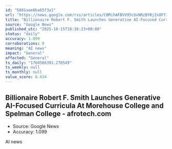 ```yaml
---
id: "5881aae6ba65f3a1"
url: "https://news.google.com/rss/articles/CBMihAFBVV95cUxNRzBYRjZxOFY1RjVKVmhvekdxYmRQS1FzMG5tWlJjckxpMkUtYVB0WGd6Nnc0ZC1JRm5NSEVlaUNiZTNnYjd5dTlPNDN2ZkZUTVJUMWpzck9LZmQtVWVHNldQUk1hZTcwcUJjdWpkQXBiTzA2Z1ZTejhLYTJ4SzhqclBTelM?oc=5"
title: "Billionaire Robert F. Smith Launches Generative AI-Focused Curricula At Morehouse College and Spelman College - afrotech.com"
source: "Google News"
published_utc: "2025-10-15T18:36:23+00:00"
status: "daily"
accuracy: 1.099
corroborations: 0
meaning: "AI news"
impact: "General"
affected: "General"
ts_daily: "1760566391.270549"
ts_weekly: null
ts_monthly: null
value_score: 0.634
---
```

## Billionaire Robert F. Smith Launches Generative AI-Focused Curricula At Morehouse College and Spelman College - afrotech.com

- Source: Google News
- Accuracy: 1.099

AI news
